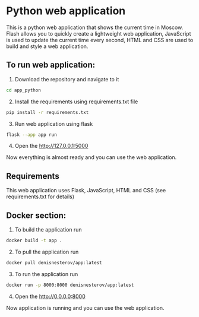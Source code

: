 # Python web application 

This is a python web application that shows the current time in Moscow. Flash allows you to quickly create a lightweight web application, JavaScript is used to update the current time every second, HTML and CSS are used to build and style a web application.

## To run web application:

1. Download the repository and navigate to it
```bash
cd app_python
```
2. Install the requirements using requirements.txt file
```bash
pip install -r requirements.txt
```
3. Run web application using flask
```bash
flask --app app run 
```
4. Open the http://127.0.0.1:5000

Now everything is almost ready and you can use the web application.

## Requirements

This web application uses Flask, JavaScript, HTML and CSS (see requirements.txt for details)

## Docker section:

1. To build the application run
```bash
docker build -t app .
```
2. To pull the application run
```bash
docker pull denisnesterov/app:latest
```
3. To run the application run
```bash
docker run -p 8000:8000 denisnesterov/app:latest
```
4. Open the http://0.0.0.0:8000

Now application is running and you can use the web application.